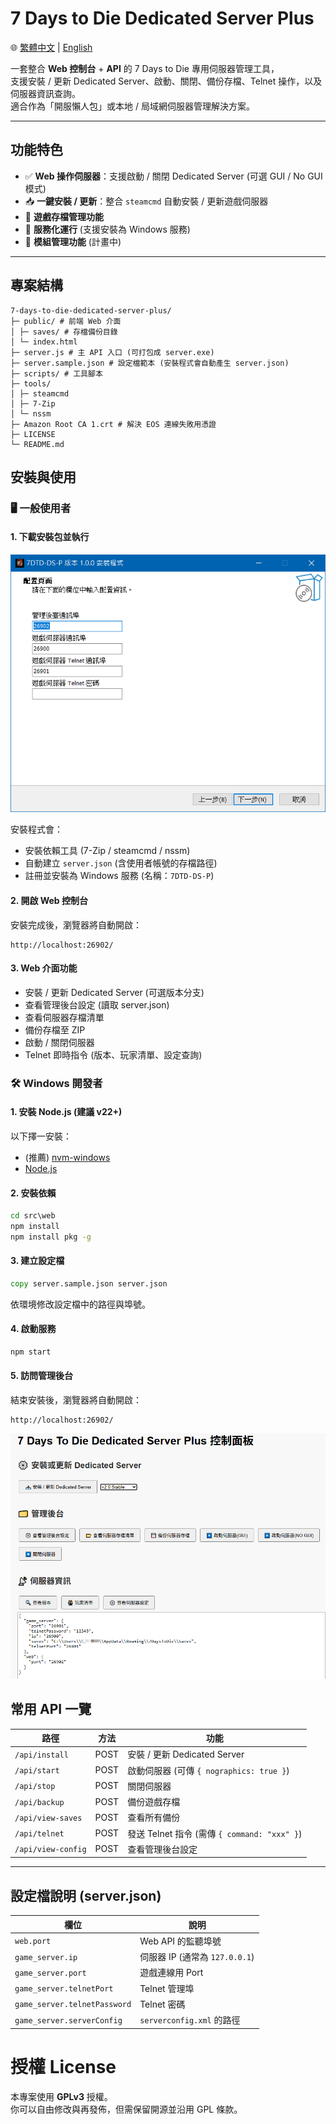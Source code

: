 # 7 Days to Die Dedicated Server Plus

🌐 [繁體中文](readme.md) | [English](readme.en.md)

一套整合 **Web 控制台** + **API** 的 7 Days to Die 專用伺服器管理工具，  
支援安裝 / 更新 Dedicated Server、啟動、關閉、備份存檔、Telnet 操作，以及伺服器資訊查詢。  
適合作為「開服懶人包」或本地 / 局域網伺服器管理解決方案。

---

## 功能特色

- ✅ **Web 操作伺服器**：支援啟動 / 關閉 Dedicated Server (可選 GUI / No GUI 模式)
- 📥 **一鍵安裝 / 更新**：整合 `steamcmd` 自動安裝 / 更新遊戲伺服器
- 💾 **遊戲存檔管理功能**
- 📜 **服務化運行** (支援安裝為 Windows 服務)
- 🔌 **模組管理功能** (計畫中)

---

## 專案結構

```
7-days-to-die-dedicated-server-plus/
├─ public/ # 前端 Web 介面
│ ├─ saves/ # 存檔備份目錄
│ └─ index.html
├─ server.js # 主 API 入口 (可打包成 server.exe)
├─ server.sample.json # 設定檔範本 (安裝程式會自動產生 server.json)
├─ scripts/ # 工具腳本
├─ tools/
│ ├─ steamcmd
│ ├─ 7-Zip
│ └─ nssm
├─ Amazon Root CA 1.crt # 解決 EOS 連線失敗用憑證
├─ LICENSE
└─ README.md
```

## 安裝與使用

### 🖥️ 一般使用者

#### 1. 下載安裝包並執行

![Setup](demo-setup-cht.png)

安裝程式會：

- 安裝依賴工具 (7-Zip / steamcmd / nssm)
- 自動建立 `server.json` (含使用者帳號的存檔路徑)
- 註冊並安裝為 Windows 服務 (名稱：`7DTD-DS-P`)

#### 2. 開啟 Web 控制台

安裝完成後，瀏覽器將自動開啟：

```
http://localhost:26902/
```

#### 3. Web 介面功能

- 安裝 / 更新 Dedicated Server (可選版本分支)
- 查看管理後台設定 (讀取 server.json)
- 查看伺服器存檔清單
- 備份存檔至 ZIP
- 啟動 / 關閉伺服器
- Telnet 即時指令 (版本、玩家清單、設定查詢)

### 🛠️ Windows 開發者

#### 1. 安裝 Node.js (建議 v22+)

以下擇一安裝：

- (推薦) [nvm-windows](https://github.com/coreybutler/nvm-windows.git)
- [Node.js](https://nodejs.org/)

#### 2. 安裝依賴

```bat
cd src\web
npm install
npm install pkg -g
```

#### 3. 建立設定檔

```bat
copy server.sample.json server.json
```

依環境修改設定檔中的路徑與埠號。

#### 4. 啟動服務

```bat
npm start
```

#### 5. 訪問管理後台

結束安裝後，瀏覽器將自動開啟：

```
http://localhost:26902/
```

![DEMO](demo.png)

## 常用 API 一覽

| 路徑               | 方法 | 功能                                         |
| ------------------ | ---- | -------------------------------------------- |
| `/api/install`     | POST | 安裝 / 更新 Dedicated Server                 |
| `/api/start`       | POST | 啟動伺服器 (可傳 `{ nographics: true }`)     |
| `/api/stop`        | POST | 關閉伺服器                                   |
| `/api/backup`      | POST | 備份遊戲存檔                                 |
| `/api/view-saves`  | POST | 查看所有備份                                 |
| `/api/telnet`      | POST | 發送 Telnet 指令 (需傳 `{ command: "xxx" }`) |
| `/api/view-config` | POST | 查看管理後台設定                             |

---

## 設定檔說明 (server.json)

| 欄位                         | 說明                           |
| ---------------------------- | ------------------------------ |
| `web.port`                   | Web API 的監聽埠號             |
| `game_server.ip`             | 伺服器 IP (通常為 `127.0.0.1`) |
| `game_server.port`           | 遊戲連線用 Port                |
| `game_server.telnetPort`     | Telnet 管理埠                  |
| `game_server.telnetPassword` | Telnet 密碼                    |
| `game_server.serverConfig`   | `serverconfig.xml` 的路徑      |

# 授權 License

本專案使用 **GPLv3** 授權。  
你可以自由修改與再發佈，但需保留開源並沿用 GPL 條款。
